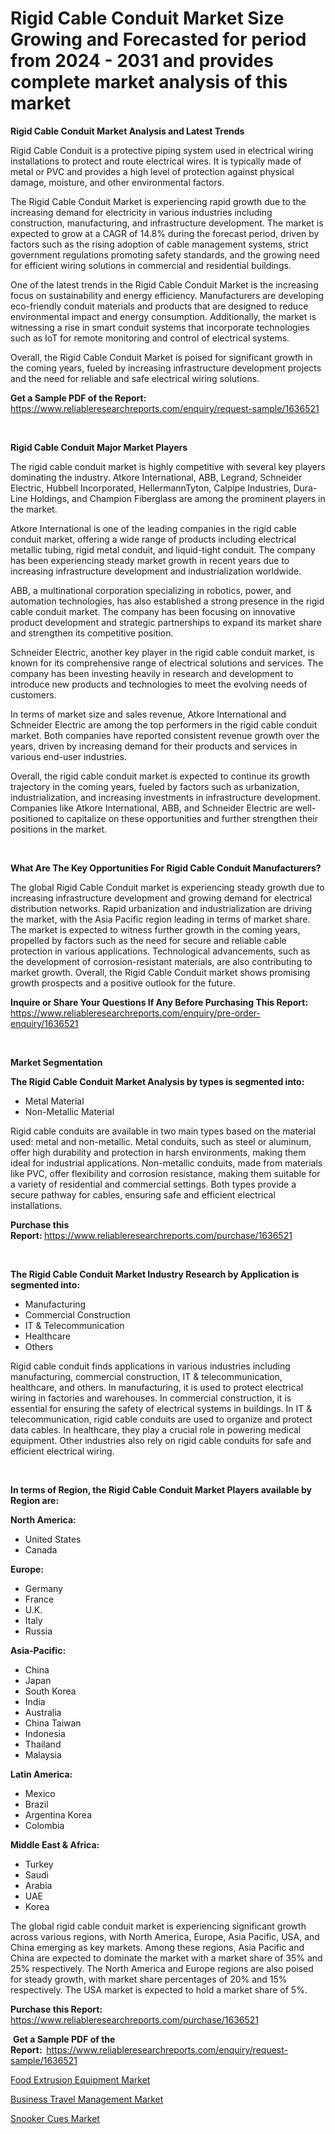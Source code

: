 <p><h1>Rigid Cable Conduit Market Size Growing and Forecasted for period from 2024 - 2031 and provides complete market analysis of this market</h1></p><p><strong>Rigid Cable Conduit Market Analysis and Latest Trends</strong></p>
<p><p>Rigid Cable Conduit is a protective piping system used in electrical wiring installations to protect and route electrical wires. It is typically made of metal or PVC and provides a high level of protection against physical damage, moisture, and other environmental factors.</p><p>The Rigid Cable Conduit Market is experiencing rapid growth due to the increasing demand for electricity in various industries including construction, manufacturing, and infrastructure development. The market is expected to grow at a CAGR of 14.8% during the forecast period, driven by factors such as the rising adoption of cable management systems, strict government regulations promoting safety standards, and the growing need for efficient wiring solutions in commercial and residential buildings.</p><p>One of the latest trends in the Rigid Cable Conduit Market is the increasing focus on sustainability and energy efficiency. Manufacturers are developing eco-friendly conduit materials and products that are designed to reduce environmental impact and energy consumption. Additionally, the market is witnessing a rise in smart conduit systems that incorporate technologies such as IoT for remote monitoring and control of electrical systems.</p><p>Overall, the Rigid Cable Conduit Market is poised for significant growth in the coming years, fueled by increasing infrastructure development projects and the need for reliable and safe electrical wiring solutions.</p></p>
<p><strong>Get a Sample PDF of the Report:&nbsp;</strong> <a href="https://www.reliableresearchreports.com/enquiry/request-sample/1636521">https://www.reliableresearchreports.com/enquiry/request-sample/1636521</a></p>
<p>&nbsp;</p>
<p><strong>Rigid Cable Conduit Major Market Players</strong></p>
<p><p>The rigid cable conduit market is highly competitive with several key players dominating the industry. Atkore International, ABB, Legrand, Schneider Electric, Hubbell Incorporated, HellermannTyton, Calpipe Industries, Dura-Line Holdings, and Champion Fiberglass are among the prominent players in the market.</p><p>Atkore International is one of the leading companies in the rigid cable conduit market, offering a wide range of products including electrical metallic tubing, rigid metal conduit, and liquid-tight conduit. The company has been experiencing steady market growth in recent years due to increasing infrastructure development and industrialization worldwide.</p><p>ABB, a multinational corporation specializing in robotics, power, and automation technologies, has also established a strong presence in the rigid cable conduit market. The company has been focusing on innovative product development and strategic partnerships to expand its market share and strengthen its competitive position.</p><p>Schneider Electric, another key player in the rigid cable conduit market, is known for its comprehensive range of electrical solutions and services. The company has been investing heavily in research and development to introduce new products and technologies to meet the evolving needs of customers.</p><p>In terms of market size and sales revenue, Atkore International and Schneider Electric are among the top performers in the rigid cable conduit market. Both companies have reported consistent revenue growth over the years, driven by increasing demand for their products and services in various end-user industries.</p><p>Overall, the rigid cable conduit market is expected to continue its growth trajectory in the coming years, fueled by factors such as urbanization, industrialization, and increasing investments in infrastructure development. Companies like Atkore International, ABB, and Schneider Electric are well-positioned to capitalize on these opportunities and further strengthen their positions in the market.</p></p>
<p>&nbsp;</p>
<p><strong>What Are The Key Opportunities For Rigid Cable Conduit Manufacturers?</strong></p>
<p><p>The global Rigid Cable Conduit market is experiencing steady growth due to increasing infrastructure development and growing demand for electrical distribution networks. Rapid urbanization and industrialization are driving the market, with the Asia Pacific region leading in terms of market share. The market is expected to witness further growth in the coming years, propelled by factors such as the need for secure and reliable cable protection in various applications. Technological advancements, such as the development of corrosion-resistant materials, are also contributing to market growth. Overall, the Rigid Cable Conduit market shows promising growth prospects and a positive outlook for the future.</p></p>
<p><strong>Inquire or Share Your Questions If Any Before Purchasing This Report:</strong> <a href="https://www.reliableresearchreports.com/enquiry/pre-order-enquiry/1636521">https://www.reliableresearchreports.com/enquiry/pre-order-enquiry/1636521</a></p>
<p>&nbsp;</p>
<p><strong>Market Segmentation</strong></p>
<p><strong>The Rigid Cable Conduit Market Analysis by types is segmented into:</strong></p>
<p><ul><li>Metal Material</li><li>Non-Metallic Material</li></ul></p>
<p><p>Rigid cable conduits are available in two main types based on the material used: metal and non-metallic. Metal conduits, such as steel or aluminum, offer high durability and protection in harsh environments, making them ideal for industrial applications. Non-metallic conduits, made from materials like PVC, offer flexibility and corrosion resistance, making them suitable for a variety of residential and commercial settings. Both types provide a secure pathway for cables, ensuring safe and efficient electrical installations.</p></p>
<p><strong>Purchase this Report:&nbsp;</strong><a href="https://www.reliableresearchreports.com/purchase/1636521">https://www.reliableresearchreports.com/purchase/1636521</a></p>
<p>&nbsp;</p>
<p><strong>The Rigid Cable Conduit Market Industry Research by Application is segmented into:</strong></p>
<p><ul><li>Manufacturing</li><li>Commercial Construction</li><li>IT & Telecommunication</li><li>Healthcare</li><li>Others</li></ul></p>
<p><p>Rigid cable conduit finds applications in various industries including manufacturing, commercial construction, IT & telecommunication, healthcare, and others. In manufacturing, it is used to protect electrical wiring in factories and warehouses. In commercial construction, it is essential for ensuring the safety of electrical systems in buildings. In IT & telecommunication, rigid cable conduits are used to organize and protect data cables. In healthcare, they play a crucial role in powering medical equipment. Other industries also rely on rigid cable conduits for safe and efficient electrical wiring.</p></p>
<p>&nbsp;</p>
<p><strong>In terms of Region, the Rigid Cable Conduit Market Players available by Region are:</strong></p>
<p>
    <p> <strong> North America: </strong>
        <ul>
            <li>United States</li>
            <li>Canada</li>
        </ul>
        </p> 
    <p> <strong> Europe: </strong>
        <ul>
            <li>Germany</li>
            <li>France</li>
            <li>U.K.</li>
            <li>Italy</li>
            <li>Russia</li>
        </ul>
        </p> 
    <p> <strong> Asia-Pacific: </strong>
        <ul>
            <li>China</li>
            <li>Japan</li>
            <li>South Korea</li>
            <li>India</li>
            <li>Australia</li>
            <li>China Taiwan</li>
            <li>Indonesia</li>
            <li>Thailand</li>
            <li>Malaysia</li>
        </ul>
        </p> 
    <p> <strong> Latin America: </strong>
        <ul>
            <li>Mexico</li>
            <li>Brazil</li>
            <li>Argentina Korea</li>
            <li>Colombia</li>
        </ul>
        </p> 
    <p> <strong> Middle East & Africa: </strong>
        <ul>
            <li>Turkey</li>
            <li>Saudi</li>
            <li>Arabia</li>
            <li>UAE</li>
            <li>Korea</li>
        </ul>
    </p>
    </p>
<p><p>The global rigid cable conduit market is experiencing significant growth across various regions, with North America, Europe, Asia Pacific, USA, and China emerging as key markets. Among these regions, Asia Pacific and China are expected to dominate the market with a market share of 35% and 25% respectively. The North America and Europe regions are also poised for steady growth, with market share percentages of 20% and 15% respectively. The USA market is expected to hold a market share of 5%.</p></p>
<p><strong>Purchase this Report: </strong><a href="https://www.reliableresearchreports.com/purchase/1636521">https://www.reliableresearchreports.com/purchase/1636521</a></p>
<p>&nbsp;<strong>Get a Sample PDF of the Report:&nbsp;&nbsp;</strong><a href="https://www.reliableresearchreports.com/enquiry/request-sample/1636521">https://www.reliableresearchreports.com/enquiry/request-sample/1636521</a></p>
<p><strong></strong></p>
<p><p><a href="https://view.publitas.com/reportprime-1/food-extrusion-equipment-market-research-report-reveals-the-latest-trends-and-opportunities-of-this-market-for-period-from-2023-2030/">Food Extrusion Equipment Market</a></p><p><a href="https://view.publitas.com/reportprime-1/business-travel-management-market-size-market-share-and-global-market-analysis-report-2023-2030/">Business Travel Management Market</a></p><p><a href="https://view.publitas.com/reportprime-1/snooker-cues-market-a-comprehensive-report-of-its-market-share-growth-trends-2023-2030/">Snooker Cues Market</a></p></p>